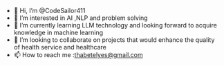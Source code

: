 - 👋 Hi, I’m @CodeSailor411
- 👀 I’m interested in AI ,NLP and problem solving
- 🌱 I’m currently learning LLM technology and looking forward to acquire knowledge in machine learning
- 💞️ I’m looking to collaborate on projects that would enhance the quality of health service and healthcare
- 📫 How to reach me :thabetelyes@gmail.com

<!---
CodeSailor411/CodeSailor411 is a ✨ special ✨ repository because its `README.md` (this file) appears on your GitHub profile.
You can click the Preview link to take a look at your changes.
--->
